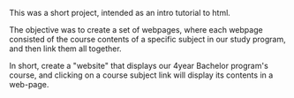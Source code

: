 This was a short project, intended as an intro tutorial to html.

The objective was to create a set of webpages, where each webpage consisted of the course contents of a specific subject in our study program, and then link them all together.

In short, create a "website" that displays our 4year Bachelor program's course, and clicking on a course subject link will display its contents in a web-page.
